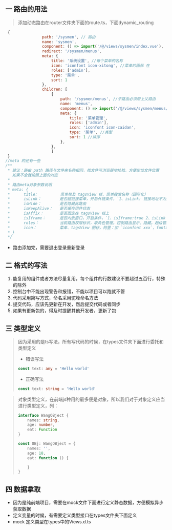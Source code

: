 ## 一 路由的用法

> 添加动态路由在router文件夹下面的route.ts，下面dynamic_routing

```js
 {
                path: '/sysmen', // 路由
                name: 'sysmen',
                component: () => import('/@/views/sysmen/index.vue'),
                redirect: '/sysmen/menus',
                meta: {
                    title: '系统设置', //每个菜单的名称
                    icon: 'iconfont icon-xitong', //菜单的图标 在
                    roles: ['admin'],
                    type: '菜单',
                    sort: 1
                },
                children: [
                    {
                        path: '/sysmen/menus', //子路由必须带上父路由
                        name: 'menus',
                        component: () => import('/@/views/sysmen/menus/index.vue'),
                        meta: {
                            title: '菜单管理',
                            roles: ['admin'],
                            icon: 'iconfont icon-caidan',
                            type: '菜单', //类型
                            sort: 1 //排序
                        },
                    },
                    ]
 }
//meta 的还有一些
/**
 * 建议：路由 path 路径与文件夹名称相同，找文件可浏览器地址找，方便定位文件位置
   如果不全就按照上面的对应 
 *
 * 路由meta对象参数说明
 * meta: {
 *      title:          菜单栏及 tagsView 栏、菜单搜索名称（国际化）
 *      isLink：        是否超链接菜单，开启外链条件，`1、isLink: 链接地址不为空 2、isIframe:false`
 *      isHide：        是否隐藏此路由
 *      isKeepAlive：   是否缓存组件状态
 *      isAffix：       是否固定在 tagsView 栏上
 *      isIframe：      是否内嵌窗口，开启条件，`1、isIframe:true 2、isLink：链接地址不为空`
 *      roles：         当前路由权限标识，取角色管理。控制路由显示、隐藏。超级管理员：admin 普通角色：common
 *      icon：          菜单、tagsView 图标，阿里：加 `iconfont xxx`，fontawesome：加 `fa xxx`
 * }
 */
```

- 路由添加完，需要退出登录重新登录

## 二 格式的写法

1. 能复用的组件或者方法尽量复用，每个组件的行数建议不要超过五百行，特殊的除外
2. 控制台中不能出现警告和报错，不能以项目可以跑就不管
3. 代码采用简写方式，命名采用驼峰命名方法
4. 提交代码，应该先更新在开发，然后提交代码或者同步
5. 如果有更新包的，得及时提醒其他开发者，更新了包

## 三 类型定义

> 因为采用的是ts写法，所有写代码的时候，在types文件夹下面进行委托和类型定义
>
> - 错误写法
>
> ```typescript
> const text: any = 'Hello world'    
> ```
>
> - 正确写法
>
> ```typescript
> const text: string = 'Hello world'    
> ```
>
> 

> 对象类型定义，在前端js种用的最多便是对象，所以我们对于对象定义应当进行类型定义，列：
>
> ```typescript
> interface WangOBject {
>     names: string,
>     age: number,
>     eat: Function
> }
> 
> const OBj: WangOBject = {
>     names: '',
>     age: 18,
>     eat: function () {
> 
>     }
> }  
> ```



## 四 数据拿取

- 因为是纯前端项目，需要在mock文件下面进行定义静态数据，方便模拟异步获取数据
- 定义变量的时候，有需要定义类型接口在types文件夹下面定义
- mock 定义类型在types中的Views.d.ts

